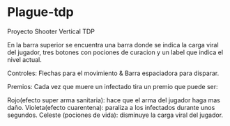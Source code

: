 # Plague-tdp
Proyecto Shooter Vertical TDP

En la barra superior se encuentra una barra donde se indica la carga viral del jugador, tres botones con pociones de curacion y un label que indica el nivel actual.

Controles: Flechas para el movimiento & Barra espaciadora para disparar.

Premios: Cada vez que muere un infectado tira un premio que puede ser: 

Rojo(efecto super arma sanitaria): hace que el arma del jugador haga mas daño. 
Violeta(efecto cuarentena): paraliza a los infectados durante unos segundos. 
Celeste (pociones de vida): disminuye la carga viral del jugador.
